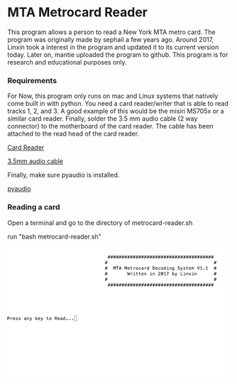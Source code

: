 # MTA Metrocard Reader

This program allows a person to read a New York MTA metro card. The program was originally made by sephail a few years ago. Around 2017, Linxin took a interest in the program and updated it to its current version today.  Later on, mantie uploaded the program to github. This program is for research and educational purposes only. 


### Requirements 

For Now, this program only runs on mac and Linux systems that natively come built in with python. 
You need a card reader/writer that is able to read tracks 1, 2, and 3.  A good example of this would be the misiri MS705x or a similar card reader.  Finally, solder the 3.5 mm audio cable (2 way connector) to the motherboard of the card reader. The cable has been attached to the read head of the card reader. 

<a href="https://www.amazon.com/Misiri-HiCo-Magnetic-Reader-Writer/dp/B01EA61PXK">Card Reader</a>

<a href="https://www.amazon.com/AmazonBasics-3-5mm-Stereo-Audio-Cable/dp/B00NO73MUQ/ref=sr_1_5?ie=UTF8&qid=1503807307&sr=8-5&keywords=3.5mm+audio+cableT">3.5mm audio cable</a> 

Finally, make sure pyaudio is installed. 

<a href="https://people.csail.mit.edu/hubert/pyaudio/">pyaudio</a>

### Reading a card

Open a terminal and go to the directory of metrocard-reader.sh

run "bash metrocard-reader.sh"

![Alt Text](https://github.com/MantieReid/MTA-metrocard-reader/blob/master/gif.gif)
